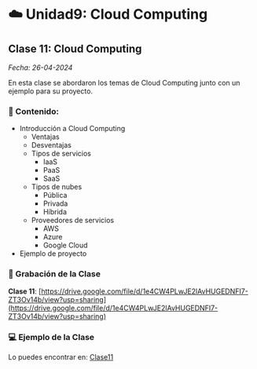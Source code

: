 # ☁️ Unidad9: Cloud Computing

## Clase 11: Cloud Computing

_Fecha: 26-04-2024_

En esta clase se abordaron los temas de Cloud Computing junto con un ejemplo para su proyecto.

### 📖 Contenido:

- Introducción a Cloud Computing
    - Ventajas
    - Desventajas
    - Tipos de servicios
        - IaaS
        - PaaS
        - SaaS
    - Tipos de nubes
        - Pública
        - Privada
        - Híbrida
    - Proveedores de servicios
        - AWS
        - Azure
        - Google Cloud
- Ejemplo de proyecto

### 🎥 Grabación de la Clase

**Clase 11**: [https://drive.google.com/file/d/1e4CW4PLwJE2lAvHUGEDNFI7-ZT3Ov14b/view?usp=sharing](https://drive.google.com/file/d/1e4CW4PLwJE2lAvHUGEDNFI7-ZT3Ov14b/view?usp=sharing)

### 💻 Ejemplo de la Clase

Lo puedes encontrar en:  [Clase11](./Clase11)
